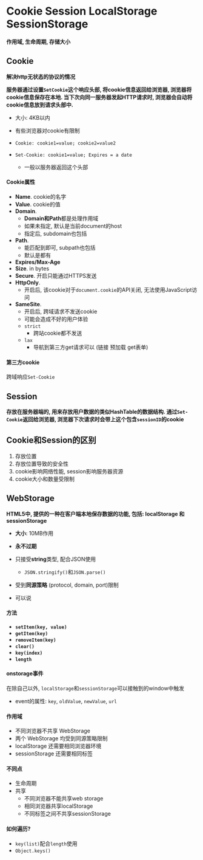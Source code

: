 # Cookie Session LocalStorage SessionStorage

**作用域, 生命周期, 存储大小**



## Cookie

**解决http无状态的协议的情况**

**服务器通过设置`SetCookie`这个响应头部, 将cookie信息返回给浏览器, 浏览器将cookie信息保存在本地. 当下次向同一服务器发起HTTP请求时, 浏览器会自动将cookie信息放到请求头部中.**

- 大小: 4KB以内
- 有些浏览器对cookie有限制



- `Cookie: cookie1=value; cookie2=value2`
- `Set-Cookie: cookie1=value; Expires = a date`
  - 一般以服务器返回这个头部



#### Cookie属性

- **Name**.  cookie的名字
- **Value**. cookie的值
- **Domain**. 
  - **Domain和Path**都是处理作用域
  - 如果未指定, 默认是当前document的host
  - 指定后, subdomain也包括
- **Path**.
  - 能匹配到即可, subpath也包括
  - 默认是都有
- **Expires/Max-Age**
- **Size**. in bytes
- **Secure**. 开启只能通过HTTPS发送
- **HttpOnly**. 
  - 开启后, 该cookie对于`document.cookie`的API关闭, 无法使用JavaScript访问
- **SameSite**. 
  - 开启后, 跨域请求不发送cookie
  - 可能会造成不好的用户体验
  - `strict`
    - 跨站cookie都不发送
  - `lax`
    - 导航到第三方get请求可以 (链接 预加载 get表单)



#### 第三方cookie

跨域响应`Set-Cookie`



## Session

**存放在服务器端的, 用来存放用户数据的类似HashTable的数据结构. 通过`Set-Cookie`返回给浏览器, 浏览器下次请求时会带上这个包含`sessionID`的cookie**



## Cookie和Session的区别

1. 存放位置
2. 存放位置导致的安全性
3. cookie影响网络性能, session影响服务器资源
4. cookie大小和数量受限制





## WebStorage

**HTML5中, 提供的一种在客户端本地保存数据的功能, 包括: localStorage 和 sessionStorage**



- **大小**: 10MB作用
- **永不过期**

- 只接受**string**类型, 配合JSON使用
  - `JSON.stringify()`和`JSON.parse()`
- 受到**同源策略** (protocol, domain, port)限制
- 可以说



#### 方法

- **`setItem(key, value)`**
- **`getItem(key)`**
- **`removeItem(key)`**
- **`clear()`**
- **`key(index)`**
- **`length`**



#### onstorage事件

在除自己以外, `localStorage`和`sessionStorage`可以接触到的window中触发

- event的属性: `key`, `oldValue`, `newValue`, `url`



#### 作用域

- 不同浏览器不共享 WebStorage
- 两个 WebStorage 均受到同源策略限制
- localStorage 还需要相同浏览器环境
- sessionStorage 还需要相同标签



#### 不同点

- 生命周期
- 共享
  - 不同浏览器不能共享web storage
  - 相同浏览器共享localStorage
  - 不同标签之间不共享sessionStorage



#### 如何遍历?

- `key(list)`配合`length`使用
- `Object.keys()`